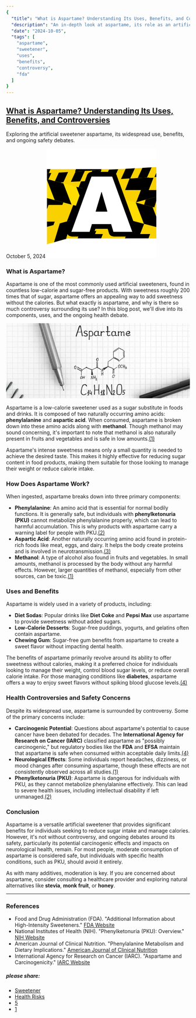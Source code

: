 ```yaml
---
{
  "title": "What is Aspartame? Understanding Its Uses, Benefits, and Controversies",
  "description": "An in-depth look at aspartame, its role as an artificial sweetener, and the ongoing controversies surrounding its safety.",
  "date": "2024-10-05",
  "tags": [
    "aspartame",
    "sweetener",
    "uses",
    "benefits",
    "controversy",
    "fda"
  ]
}
---
```


## [What is Aspartame? Understanding Its Uses, Benefits, and Controversies](#)

Exploring the artificial sweetener aspartame, its widespread use, benefits, and ongoing safety debates.

October 5, 2024
![Aspartame Awareness logo](/images/logos/logo-A2.png)

### What is Aspartame?

Aspartame is one of the most commonly used artificial sweeteners, found in countless low-calorie and sugar-free products. With sweetness roughly 200 times that of sugar, aspartame offers an appealing way to add sweetness without the calories. But what exactly is aspartame, and why is there so much controversy surrounding its use? In this blog post, we'll dive into its components, uses, and the ongoing health debate.

![Illustration of the aspartame chemical structure](/images/blog/lg/aspartame-large.jpg)

Aspartame is a low-calorie sweetener used as a sugar substitute in foods and drinks. It is composed of two naturally occurring amino acids: **phenylalanine** and **aspartic acid**. When consumed, aspartame is broken down into these amino acids along with **methanol**. Though methanol may sound concerning, it's important to note that methanol is also naturally present in fruits and vegetables and is safe in low amounts.[(1)](#ref "FDA (2024)")

Aspartame's intense sweetness means only a small quantity is needed to achieve the desired taste. This makes it highly effective for reducing sugar content in food products, making them suitable for those looking to manage their weight or reduce calorie intake.

### How Does Aspartame Work?

When ingested, aspartame breaks down into three primary components:

* **Phenylalanine**: An amino acid that is essential for normal bodily functions. It is generally safe, but individuals with **phenylketonuria (PKU)** cannot metabolize phenylalanine properly, which can lead to harmful accumulation. This is why products with aspartame carry a warning label for people with PKU.[(2)](#ref "NIH (2024)")
* **Aspartic Acid**: Another naturally occurring amino acid found in protein-rich foods like meat, eggs, and dairy. It helps the body create proteins and is involved in neurotransmission.[(3)](#ref "American Journal of Clinical Nutrition (2024)")
* **Methanol**: A type of alcohol also found in fruits and vegetables. In small amounts, methanol is processed by the body without any harmful effects. However, larger quantities of methanol, especially from other sources, can be toxic.[(1)](#ref "FDA (2024)")



### Uses and Benefits

Aspartame is widely used in a variety of products, including:

* **Diet Sodas**: Popular drinks like **Diet Coke** and **Pepsi Max** use aspartame to provide sweetness without added sugars.
* **Low-Calorie Desserts**: Sugar-free puddings, yogurts, and gelatins often contain aspartame.
* **Chewing Gum**: Sugar-free gum benefits from aspartame to create a sweet flavor without impacting dental health.

The benefits of aspartame primarily revolve around its ability to offer sweetness without calories, making it a preferred choice for individuals looking to manage their weight, control blood sugar levels, or reduce overall calorie intake. For those managing conditions like **diabetes**, aspartame offers a way to enjoy sweet flavors without spiking blood glucose levels.[(4)](#ref "IARC (2024)")

### Health Controversies and Safety Concerns

Despite its widespread use, aspartame is surrounded by controversy. Some of the primary concerns include:

* **Carcinogenic Potential**: Questions about aspartame's potential to cause cancer have been debated for decades. The **International Agency for Research on Cancer (IARC)** classified aspartame as "possibly carcinogenic," but regulatory bodies like the **FDA** and **EFSA** maintain that aspartame is safe when consumed within acceptable daily limits.[(4)](#ref "IARC (2024)")
* **Neurological Effects**: Some individuals report headaches, dizziness, or mood changes after consuming aspartame, though these effects are not consistently observed across all studies.[(1)](#ref "FDA (2024)")
* **Phenylketonuria (PKU)**: Aspartame is dangerous for individuals with PKU, as they cannot metabolize phenylalanine effectively. This can lead to severe health issues, including intellectual disability if left unmanaged.[(2)](#ref "NIH (2024)")

### Conclusion

Aspartame is a versatile artificial sweetener that provides significant benefits for individuals seeking to reduce sugar intake and manage calories. However, it's not without controversy, and ongoing debates around its safety, particularly its potential carcinogenic effects and impacts on neurological health, remain. For most people, moderate consumption of aspartame is considered safe, but individuals with specific health conditions, such as PKU, should avoid it entirely.

As with many additives, moderation is key. If you are concerned about aspartame, consider consulting a healthcare provider and exploring natural alternatives like **stevia**, **monk fruit**, or **honey**.

---

### References

* Food and Drug Administration (FDA). "Additional Information about High-Intensity Sweeteners." [FDA Website](https://www.fda.gov/food/food-additives-petitions/additional-information-about-high-intensity-sweeteners-permitted-use-food-united-states)
* National Institutes of Health (NIH). "Phenylketonuria (PKU): Overview." [NIH Website](https://www.nih.gov)
* American Journal of Clinical Nutrition. "Phenylalanine Metabolism and Dietary Implications." [American Journal of Clinical Nutrition](https://academic.oup.com/ajcn)
* International Agency for Research on Cancer (IARC). "Aspartame and Carcinogenicity." [IARC Website](https://www.iarc.fr/)

  

##### please share:

* [Sweetener](#)
* [Health Risks](#)
* [5](#)
* [1](#)
